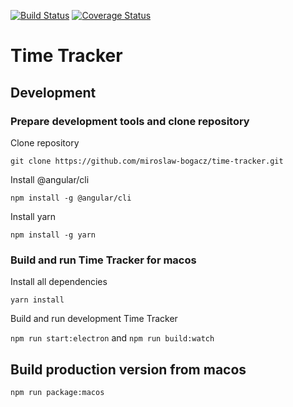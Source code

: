 [![Build Status](https://travis-ci.org/miroslaw-bogacz/time-tracker.svg?branch=development%2Ftravis-ci)](https://travis-ci.org/miroslaw-bogacz/time-tracker)
[![Coverage Status](https://coveralls.io/repos/github/miroslaw-bogacz/time-tracker/badge.svg?branch=master)](https://coveralls.io/github/miroslaw-bogacz/time-tracker?branch=master)
# Time Tracker

## Development

### Prepare development tools and clone repository
Clone repository

`git clone https://github.com/miroslaw-bogacz/time-tracker.git`

Install @angular/cli 

`npm install -g @angular/cli`

Install yarn 

`npm install -g yarn`
    
### Build and run Time Tracker for macos
Install all dependencies 

`yarn install`

Build and run development Time Tracker

`npm run start:electron` and `npm run build:watch`
    
## Build production version from macos
`npm run package:macos`
    

   
